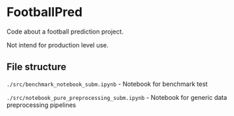 # FootballPred

Code about a football prediction project.

Not intend for production level use.

## File structure

`./src/benchmark_notebook_subm.ipynb` - Notebook for benchmark test

`./src/notebook_pure_preprocessing_subm.ipynb` - Notebook for generic data preprocessing pipelines
